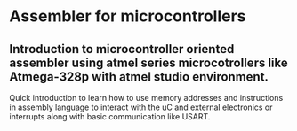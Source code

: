 # Assembler for microcontrollers 
## Introduction to microcontroller oriented assembler using atmel series microcotrollers like Atmega-328p with atmel studio environment.

Quick introduction to learn how to use memory addresses and instructions in assembly language to interact with the uC and external electronics or interrupts along with basic communication like USART.


